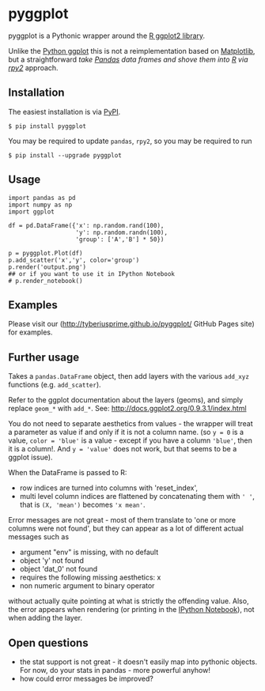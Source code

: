 pyggplot
========

pyggplot is a Pythonic wrapper around the [R ggplot2 library](http://had.co.nz/ggplot2/).

Unlike the [Python ggplot](https://github.com/yhat/ggplot) this is not a reimplementation based on [Matplotlib](http://matplotlib.org/), but a straightforward *take [Pandas](http://pandas.pydata.org/) data frames and shove them into [R](http://www.r-project.org/) via [rpy2](https://pypi.python.org/pypi/rpy2)* approach.

## Installation

The easiest installation is via [PyPI](https://pypi.python.org/pypi).

    $ pip install pyggplot

You may be required to update `pandas`, `rpy2`, so you may be required to run

    $ pip install --upgrade pyggplot 

## Usage

    import pandas as pd
    import numpy as np
    import ggplot

    df = pd.DataFrame({'x': np.random.rand(100),
                       'y': np.random.randn(100),
                       'group': ['A','B'] * 50})

    p = pyggplot.Plot(df)
    p.add_scatter('x','y', color='group')
    p.render('output.png')
    ## or if you want to use it in IPython Notebook
    # p.render_notebook()

## Examples
Please visit our (http://tyberiusprime.github.io/pyggplot/ GitHub Pages site) for examples.


## Further usage

Takes a `pandas.DataFrame` object, then add layers with the various `add_xyz`
functions (e.g. `add_scatter`).

Refer to the ggplot documentation about the layers (geoms), and simply
replace `geom_*` with `add_*`.
See: http://docs.ggplot2.org/0.9.3.1/index.html

You do not need to separate aesthetics from values - the wrapper
will treat a parameter as value if and only if it is not a column name.
(so `y = 0` is a value, `color = 'blue'` is a value - except if you have a column `'blue'`, then it is a column!.
And `y = 'value'` does not work, but that seems to be a ggplot issue).

When the DataFrame is passed to R:

* row indices are turned into columns with 'reset_index',
* multi level column indices are flattened by concatenating them with `' '`, that is `(X, 'mean')` becomes `'x mean'`.

Error messages are not great - most of them translate to 'one or more columns were not found',
but they can appear as a lot of different actual messages such as

* argument "env" is missing, with no default
* object 'y' not found
* object 'dat_0' not found
* requires the following missing aesthetics: x
* non numeric argument to binary operator

without actually quite pointing at what is strictly the offending value.
Also, the error appears when rendering (or printing in the [IPython Notebook](http://ipython.org/notebook.html)),
not when adding the layer.

## Open questions

* the stat support is not great - it doesn't easily map into pythonic objects. For now, do your stats in pandas - more powerful anyhow! 
* how could error messages be improved?




